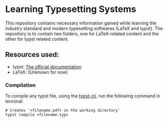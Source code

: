 # Learning Typesetting Systems
This repository contains necessary information gained while learning the industry standard and modern typesetting softwares (LaTeX and typst).
The repository is to contain two folders, one for LaTeX-related content and the other for typst related content.

## Resources used:
- typst: [The official documentation](https://typst.app/docs/)
- LaTeX: (Unknown for now)

### Compilation
To compile any typst file, using the [typst-cli](https://github.com/typst/typst), run the following command in terminal:
```
# Creates `<filename.pdf> in the working directory`
typst compile <filename.typ>
```

